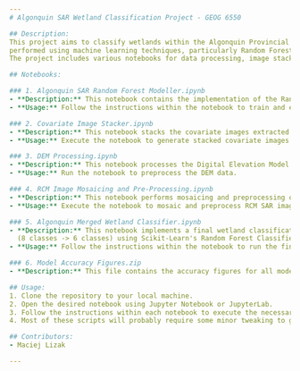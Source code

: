 ```yaml
---
# Algonquin SAR Wetland Classification Project - GEOG 6550

## Description:
This project aims to classify wetlands within the Algonquin Provincial Park using Synthetic Aperture Radar (SAR) imagery. The classification is
performed using machine learning techniques, particularly Random Forest classifiers, to identify different types of wetlands within the study area.
The project includes various notebooks for data processing, image stacking, model training, and evaluation.

## Notebooks:

### 1. Algonquin SAR Random Forest Modeller.ipynb
- **Description:** This notebook contains the implementation of the Random Forest model for wetland classification using SAR data.
- **Usage:** Follow the instructions within the notebook to train and evaluate the model.

### 2. Covariate Image Stacker.ipynb
- **Description:** This notebook stacks the covariate images extracted from SAR and DEM datasets for model input.
- **Usage:** Execute the notebook to generate stacked covariate images.

### 3. DEM Processing.ipynb
- **Description:** This notebook processes the Digital Elevation Model (DEM) data for elevation, slope, and aspect extraction.
- **Usage:** Run the notebook to preprocess the DEM data.

### 4. RCM Image Mosaicing and Pre-Processing.ipynb
- **Description:** This notebook performs mosaicing and preprocessing of SAR imagery from the RCM platform.
- **Usage:** Execute the notebook to mosaic and preprocess RCM SAR images.

### 5. Algonquin Merged Wetland Classifier.ipynb
- **Description:** This notebook implements a final wetland classification model using merged wetland class categories to run a simplified wetland classification
  (8 classes -> 6 classes) using Scikit-Learn's Random Forest Classifier
- **Usage:** Follow the instructions within the notebook to run the final wetland classification model.

### 6. Model Accuracy Figures.zip
- **Description:** This file contains the accuracy figures for all models evaluated in the study. The figures visualize metrics such as precision, recall, F1 score, overall accuracy, AUC, confusion matrices, and covariate importance scores.

## Usage:
1. Clone the repository to your local machine.
2. Open the desired notebook using Jupyter Notebook or JupyterLab.
3. Follow the instructions within each notebook to execute the necessary data processing and model training steps.
4. Most of these scripts will probably require some minor tweaking to get running on your machine

## Contributors:
- Maciej Lizak

---
```

